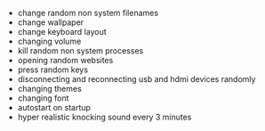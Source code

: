 - change random non system filenames
- change wallpaper
- change keyboard layout
- changing volume
- kill random non system processes
- opening random websites
- press random keys
- disconnecting and reconnecting usb and hdmi devices randomly
- changing themes
- changing font
- autostart on startup
- hyper realistic knocking sound every 3 minutes
